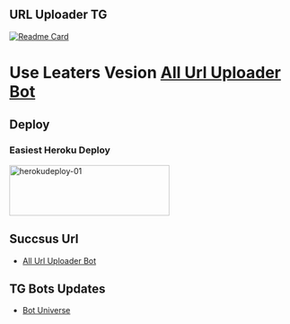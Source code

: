 ## URL Uploader TG
[![Readme Card](https://github-readme-stats.vercel.app/api/pin/?username=kalanakt&repo=Url-Uploader-TG&theme=cobalt)](https://github.com/kalanakt/Url-Uploader-TG&bg_color=#24292F)

# Use Leaters Vesion [ All Url Uploader Bot](https://github.com/kalanakt/All-Url-Uploader)

## Deploy

### Easiest Heroku Deploy

<p align="">
    <a href="https://heroku.com/deploy?template=https://github.com/dfslammirror/Url-Uploader-TG">
    <img src="https://github.com/nikhileashy/justfor_testing/blob/main/herokudeploy-01-cropped.svg" alt="herokudeploy-01" border="0" height="90" width="285"></a>
</p>

## Succsus Url
   * [All Url Uploader Bot](https://t.me/All_Url_Uploader_Bot)
   
## TG Bots Updates
   * [Bot Universe](https://t.me/TMWAD)



